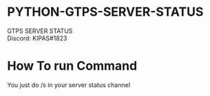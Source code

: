 # PYTHON-GTPS-SERVER-STATUS
GTPS SERVER STATUS<br>
Discord: KIPAS#1823<br>
# How To run Command
You just do /s in your server status channel
